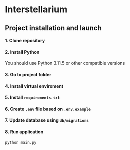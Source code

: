 # Interstellarium

## Project installation and launch
#### 1. Clone repository
#### 2. Install Python
You should use Python 3.11.5 or other compatible versions
#### 3. Go to project folder 
#### 4. Install virtual enviroment
#### 5. Install ```requirements.txt```
#### 6. Create ```.env``` file based on ```.env.example```
#### 7. Update database using ```db/migrations```
#### 8. Run application
```commandline
python main.py
```